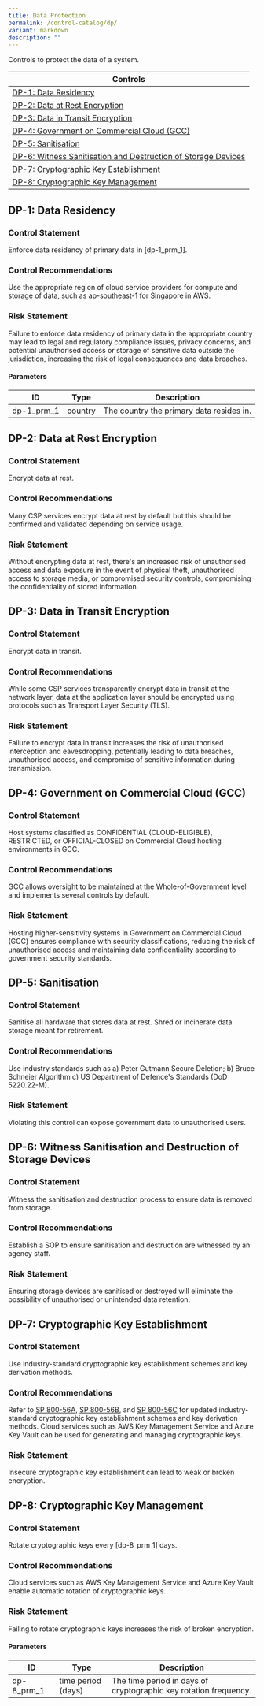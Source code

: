 ```yaml
---
title: Data Protection
permalink: /control-catalog/dp/
variant: markdown
description: ""
---
```

Controls to protect the data of a system.

| Controls |
| ---- |
| [DP-1: Data Residency](#dp-1) |
| [DP-2: Data at Rest Encryption](#dp-2) |
| [DP-3: Data in Transit Encryption](#dp-3) |
| [DP-4: Government on Commercial Cloud (GCC)](#dp-4) |
| [DP-5: Sanitisation](#dp-5) |
| [DP-6: Witness Sanitisation and Destruction of Storage Devices](#dp-6) |
| [DP-7: Cryptographic Key Establishment](#dp-7) |
| [DP-8: Cryptographic Key Management](#dp-8) |


<a id="dp-1"></a>
## DP-1: Data Residency

### Control Statement

Enforce data residency of primary data in [dp-1_prm_1].

### Control Recommendations

Use the appropriate region of cloud service providers for compute and storage of data, such as ap-southeast-1 for Singapore in AWS.

### Risk Statement

Failure to enforce data residency of primary data in the appropriate country may lead to legal and regulatory compliance issues, privacy concerns, and potential unauthorised access or storage of sensitive data outside the jurisdiction, increasing the risk of legal consequences and data breaches.



#### Parameters

| ID | Type | Description |
| -- | ---- | ----------- |
| dp-1_prm_1 | country | The country the primary data resides in. |

<a id="dp-2"></a>
## DP-2: Data at Rest Encryption

### Control Statement

Encrypt data at rest.

### Control Recommendations

Many CSP services encrypt data at rest by default but this should be confirmed and validated depending on service usage.

### Risk Statement

Without encrypting data at rest, there's an increased risk of unauthorised access and data exposure in the event of physical theft, unauthorised access to storage media, or compromised security controls, compromising the confidentiality of stored information.



<a id="dp-3"></a>
## DP-3: Data in Transit Encryption

### Control Statement

Encrypt data in transit.

### Control Recommendations

While some CSP services transparently encrypt data in transit at the network layer, data at the application layer should be encrypted using protocols such as Transport Layer Security (TLS).

### Risk Statement

Failure to encrypt data in transit increases the risk of unauthorised interception and eavesdropping, potentially leading to data breaches, unauthorised access, and compromise of sensitive information during transmission.



<a id="dp-4"></a>
## DP-4: Government on Commercial Cloud (GCC)

### Control Statement

Host systems classified as CONFIDENTIAL (CLOUD-ELIGIBLE), RESTRICTED, or OFFICIAL-CLOSED on Commercial Cloud hosting environments in GCC.

### Control Recommendations

GCC allows oversight to be maintained at the Whole-of-Government level and implements several controls by default.

### Risk Statement

Hosting higher-sensitivity systems in Government on Commercial Cloud (GCC) ensures compliance with security classifications, reducing the risk of unauthorised access and maintaining data confidentiality according to government security standards.



<a id="dp-5"></a>
## DP-5: Sanitisation

### Control Statement

Sanitise all hardware that stores data at rest. Shred or incinerate data storage meant for retirement.

### Control Recommendations

Use industry standards such as
a) Peter Gutmann Secure Deletion;
b) Bruce Schneier Algorithm
c) US Department of Defence's Standards (DoD 5220.22-M).

### Risk Statement

Violating this control can expose government data to unauthorised users.



<a id="dp-6"></a>
## DP-6: Witness Sanitisation and Destruction of Storage Devices

### Control Statement

Witness the sanitisation and destruction process to ensure data is removed from storage.

### Control Recommendations

Establish a SOP to ensure sanitisation and destruction are witnessed by an agency staff.

### Risk Statement

Ensuring storage devices are sanitised or destroyed will eliminate the possibility of unauthorised or unintended data retention.



<a id="dp-7"></a>
## DP-7: Cryptographic Key Establishment

### Control Statement

Use industry-standard cryptographic key establishment schemes and key derivation methods.

### Control Recommendations

Refer to [SP 800-56A](https://doi.org/10.6028/NIST.SP.800-56Ar3), [SP 800-56B](https://doi.org/10.6028/NIST.SP.800-56Br2), and [SP 800-56C](https://doi.org/10.6028/NIST.SP.800-56Cr2) for updated industry-standard cryptographic key establishment schemes and key derivation methods. Cloud services such as AWS Key Management Service and Azure Key Vault can be used for generating and managing cryptographic keys.

### Risk Statement

Insecure cryptographic key establishment can lead to weak or broken encryption.



<a id="dp-8"></a>
## DP-8: Cryptographic Key Management

### Control Statement

Rotate cryptographic keys every [dp-8_prm_1] days.

### Control Recommendations

Cloud services such as AWS Key Management Service and Azure Key Vault enable automatic rotation of cryptographic keys.

### Risk Statement

Failing to rotate cryptographic keys increases the risk of broken encryption.



#### Parameters

| ID | Type | Description |
| -- | ---- | ----------- |
| dp-8_prm_1 | time period (days) | The time period in days of cryptographic key rotation frequency. |


